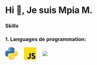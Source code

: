 # Hi 👋, Je suis Mpia M.

### Skills

### 1. Languages de programmation:

<div style="display: flex; align-items: center; gap: 20px;">
    <img src="./assets/python.svg" width="40" />
    <img src="./assets/javascript.svg" width="40" />
    <img src="./assets/c.svg" width="40" />
</div>


